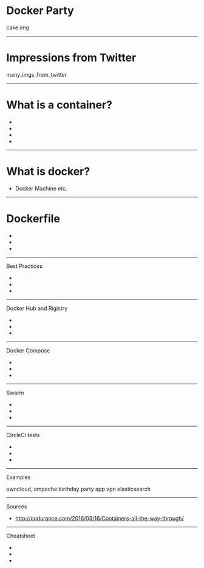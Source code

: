# Docker Party

cake.img

---

# Impressions from Twitter

many_imgs_from_twitter

--- 

# What is a container?

-
-
-
-

---

# What is docker?

- Docker Machine etc.

----

# Dockerfile

-
-
-

----

Best Practices

-
-
-

----

Docker Hub and Rigistry

-
-
-

----

Docker Compose

-
-
-

---

Swarm

-
-
-

----

CircleCi tests

-
-
-

-----

Examples

owncloud, ampache
birthday party app
vpn
elasticsearch

----

Sources

- http://codurance.com/2016/03/16/Containers-all-the-way-through/

----

Cheatsheet

-
-
-
